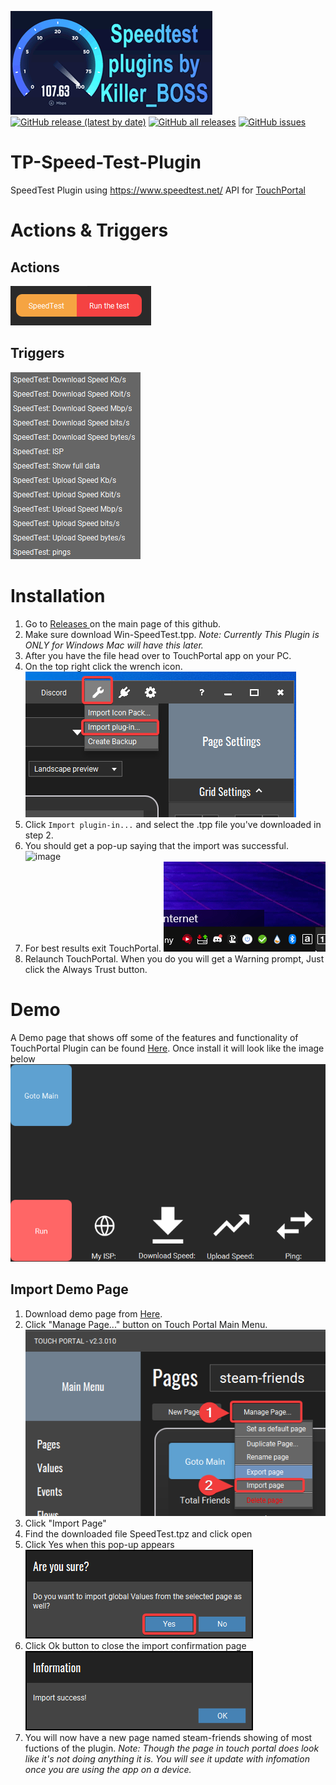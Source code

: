 ![image](/speedtest.gif)
[![GitHub release (latest by date)](https://img.shields.io/github/v/release/KillerBOSS2019/TP-Speed-Test-Plugin?style=for-the-badge)](https://github.com/KillerBOSS2019/TP-Speed-Test-Plugin/releases)
[![GitHub all releases](https://img.shields.io/github/downloads/KillerBOSS2019/TP-Steam-Friend-Plugin/total?style=for-the-badge)](https://github.com/KillerBOSS2019/TP-Speed-Test-Plugin/releases)
[![GitHub issues](https://img.shields.io/github/issues/KillerBOSS2019/TP-Speed-Test-Plugin?style=for-the-badge)](https://github.com/KillerBOSS2019/TP-Speed-Test-Plugin/issues)
# TP-Speed-Test-Plugin
SpeedTest Plugin using https://www.speedtest.net/ API for [TouchPortal](https://www.touch-portal.com/)

# Actions & Triggers

## Actions
![image](Images/Actions%20and%20Triggers/Actions.png)

## Triggers
![image](Images/Actions%20and%20Triggers/Triggers.png)

# Installation
1. Go to <a target="_blank" href="https://github.com/KillerBOSS2019/TP-Speed-Test-Plugin/releases/" > Releases </a> on the main page of this github.
2. Make sure download Win-SpeedTest.tpp. *Note: Currently This Plugin is ONLY for Windows Mac will have this later.*  
3. After you have the file head over to TouchPortal app on your PC.
4. On the top right click the wrench icon.  
![image](/Images/Install/ImportPlugin.png)
5. Click `Import plugin-in...` and select the .tpp file you've downloaded in step 2.
6. You should get a pop-up saying that the import was successful.
![image](/Images/InstallImportSuccess.png)
7. For best results exit TouchPortal.
![image](/Images/Install/RestartTouchPortal.gif)
7. Relaunch TouchPortal. When you do you will get a Warning prompt, Just click the Always Trust button.  

# Demo
A Demo page that shows off some of the features and functionality of TouchPortal Plugin can be found [Here](https://github.com/cj2tech/TP-Steam-Friend-Plugin/blob/main/Demo/steam-friends.tpz).
Once install it will look like the image below
![image](/Images/Demo/Demo.png)

## Import Demo Page

 1. Download demo page from [Here](/Demo/SpeedTest.tpz).  
 2. Click "Manage Page..." button on Touch Portal Main Menu. 
![image](/Images/Demo/ImportDemo.png)
 3. Click "Import Page"
 4. Find the downloaded file SpeedTest.tpz and click open  
 5. Click Yes when this pop-up appears  
![image](/Images/Demo/ImportConfirm.png)
 6. Click Ok button to close the import confirmation page  
![image](/Images/Demo/ImportSucces.png)
 7. You will now have a new page named steam-friends showing of most fuctions of the plugin.
*Note: Though the page in touch portal does look like it's not doing anything it is. You will see it update with infomation once you are using the app on a device.*  